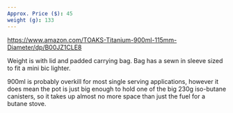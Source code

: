 ```yaml
---
Approx. Price ($): 45
weight (g): 133
---
```

https://www.amazon.com/TOAKS-Titanium-900ml-115mm-Diameter/dp/B00JZ1CLE8

Weight is with lid and padded carrying bag. Bag has a sewn in sleeve sized to fit a mini bic lighter.

900ml is probably overkill for most single serving applications, however it does mean the pot is just big enough to hold one of the big 230g iso-butane canisters, so it takes up almost no more space than just the fuel for a butane stove.